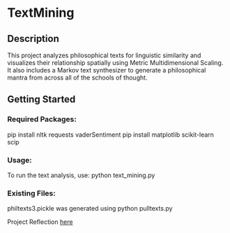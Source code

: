 # TextMining

## Description
This project analyzes philosophical texts for linguistic similarity and visualizes their relationship spatially using Metric Multidimensional Scaling.
It also includes a Markov text synthesizer to generate a philosophical mantra from across all of the schools of thought. 

## Getting Started

### Required Packages:
pip install nltk requests vaderSentiment
pip install matplotlib scikit-learn scip

### Usage:
To run the text analysis, use:
python text_mining.py

### Existing Files:
philtexts3.pickle was generated using python pulltexts.py


Project Reflection [here](alakmazaheri/TextMining/Reflection.pdf)